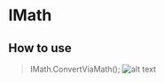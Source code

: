 # IMath
## How to use
> IMath.ConvertViaMath();
![alt text](https://cdn.discordapp.com/attachments/1072324854856032396/1083936776562937856/image.png)
